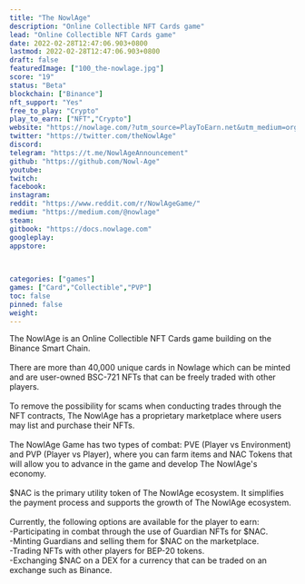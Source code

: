 ```yaml
---
title: "The NowlAge"
description: "Online Collectible NFT Cards game"
lead: "Online Collectible NFT Cards game"
date: 2022-02-28T12:47:06.903+0800
lastmod: 2022-02-28T12:47:06.903+0800
draft: false
featuredImage: ["100_the-nowlage.jpg"]
score: "19"
status: "Beta"
blockchain: ["Binance"]
nft_support: "Yes"
free_to_play: "Crypto"
play_to_earn: ["NFT","Crypto"]
website: "https://nowlage.com/?utm_source=PlayToEarn.net&utm_medium=organic&utm_campaign=gamepage"
twitter: "https://twitter.com/theNowlAge"
discord: 
telegram: "https://t.me/NowlAgeAnnouncement"
github: "https://github.com/Nowl-Age"
youtube: 
twitch: 
facebook: 
instagram: 
reddit: "https://www.reddit.com/r/NowlAgeGame/"
medium: "https://medium.com/@nowlage"
steam: 
gitbook: "https://docs.nowlage.com"
googleplay: 
appstore: 

  
    
categories: ["games"]
games: ["Card","Collectible","PVP"]
toc: false
pinned: false
weight: 
---
```

The NowlAge is an Online Collectible NFT Cards game building on the Binance Smart Chain. <br> <br> There are more than 40,000 unique cards in Nowlage which can be minted and are user-owned BSC-721 NFTs that can be freely traded with other players. <br> <br> To remove the possibility for scams when conducting trades through the NFT contracts, The NowlAge has a proprietary marketplace where users may list and purchase their NFTs.<br> <br> The NowlAge Game has two types of combat: PVE (Player vs Environment) and PVP (Player vs Player), where you can farm items and NAC Tokens that will allow you to advance in the game and develop The NowlAge's economy.<br> <br> $NAC is the primary utility token of The NowlAge ecosystem. It simplifies the payment process and supports the growth of The NowlAge ecosystem.<br> <br> Currently, the following options are available for the player to earn:<br> -Participating in combat through the use of Guardian NFTs for $NAC.<br> -Minting Guardians and selling them for $NAC on the marketplace.<br> -Trading NFTs with other players for BEP-20 tokens.<br> -Exchanging $NAC on a DEX for a currency that can be traded on an exchange such as Binance.